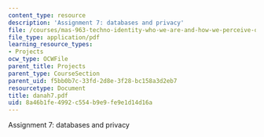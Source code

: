 ```yaml
---
content_type: resource
description: 'Assignment 7: databases and privacy'
file: /courses/mas-963-techno-identity-who-we-are-and-how-we-perceive-ourselves-and-others-spring-2002/8a46b1fe4992c554b9e9fe9e1d14d16a_danah7.pdf
file_type: application/pdf
learning_resource_types:
- Projects
ocw_type: OCWFile
parent_title: Projects
parent_type: CourseSection
parent_uid: f5bb0b7c-33fd-2d8e-3f28-bc158a3d2eb7
resourcetype: Document
title: danah7.pdf
uid: 8a46b1fe-4992-c554-b9e9-fe9e1d14d16a
---
```

Assignment 7: databases and privacy

